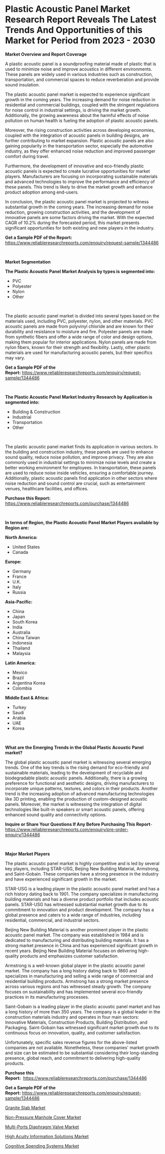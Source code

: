 <p><h1>Plastic Acoustic Panel Market Research Report Reveals The Latest Trends And Opportunities of this Market for Period from 2023 - 2030</h1></p><p><strong>Market Overview and Report Coverage</strong></p>
<p><p>A plastic acoustic panel is a soundproofing material made of plastic that is used to minimize noise and improve acoustics in different environments. These panels are widely used in various industries such as construction, transportation, and commercial spaces to reduce reverberation and provide sound insulation.</p><p>The plastic acoustic panel market is expected to experience significant growth in the coming years. The increasing demand for noise reduction in residential and commercial buildings, coupled with the stringent regulations for noise control in industrial settings, is driving the market growth. Additionally, the growing awareness about the harmful effects of noise pollution on human health is fueling the adoption of plastic acoustic panels.</p><p>Moreover, the rising construction activities across developing economies, coupled with the integration of acoustic panels in building designs, are further contributing to market expansion. Plastic acoustic panels are also gaining popularity in the transportation sector, especially the automotive industry, as they offer enhanced noise reduction and improved passenger comfort during travel.</p><p>Furthermore, the development of innovative and eco-friendly plastic acoustic panels is expected to create lucrative opportunities for market players. Manufacturers are focusing on incorporating sustainable materials and advanced technologies to improve the performance and efficiency of these panels. This trend is likely to drive the market growth and enhance product adoption among end-users.</p><p>In conclusion, the plastic acoustic panel market is projected to witness substantial growth in the coming years. The increasing demand for noise reduction, growing construction activities, and the development of innovative panels are some factors driving the market. With the expected CAGR of 10.2% during the forecasted period, this market presents significant opportunities for both existing and new players in the industry.</p></p>
<p><strong>Get a Sample PDF of the Report:</strong> <a href="https://www.reliableresearchreports.com/enquiry/request-sample/1344486">https://www.reliableresearchreports.com/enquiry/request-sample/1344486</a></p>
<p>&nbsp;</p>
<p><strong>Market Segmentation</strong></p>
<p><strong>The Plastic Acoustic Panel Market Analysis by types is segmented into:</strong></p>
<p><ul><li>PVC</li><li>Polyester</li><li>Nylon</li><li>Other</li></ul></p>
<p>&nbsp;</p>
<p><p>The plastic acoustic panel market is divided into several types based on the materials used, including PVC, polyester, nylon, and other materials. PVC acoustic panels are made from polyvinyl chloride and are known for their durability and resistance to moisture and fire. Polyester panels are made from synthetic fibers and offer a wide range of color and design options, making them popular for interior applications. Nylon panels are made from nylon fibers, known for their strength and flexibility. Lastly, other plastic materials are used for manufacturing acoustic panels, but their specifics may vary.</p></p>
<p><strong>Get a Sample PDF of the Report:</strong>&nbsp;<a href="https://www.reliableresearchreports.com/enquiry/request-sample/1344486">https://www.reliableresearchreports.com/enquiry/request-sample/1344486</a></p>
<p>&nbsp;</p>
<p><strong>The Plastic Acoustic Panel Market Industry Research by Application is segmented into:</strong></p>
<p><ul><li>Building & Construction</li><li>Industrial</li><li>Transportation</li><li>Other</li></ul></p>
<p>&nbsp;</p>
<p><p>The plastic acoustic panel market finds its application in various sectors. In the building and construction industry, these panels are used to enhance sound quality, reduce noise pollution, and improve privacy. They are also commonly used in industrial settings to minimize noise levels and create a better working environment for employees. In transportation, these panels are used to reduce noise inside vehicles, ensuring a comfortable journey. Additionally, plastic acoustic panels find application in other sectors where noise reduction and sound control are crucial, such as entertainment venues, healthcare facilities, and offices.</p></p>
<p><strong>Purchase this Report:</strong>&nbsp; <a href="https://www.reliableresearchreports.com/purchase/1344486">https://www.reliableresearchreports.com/purchase/1344486</a></p>
<p>&nbsp;</p>
<p><strong>In terms of Region, the Plastic Acoustic Panel Market Players available by Region are:</strong></p>
<p>
    <p> <strong> North America: </strong>
        <ul>
            <li>United States</li>
            <li>Canada</li>
        </ul>
        </p> 
    <p> <strong> Europe: </strong>
        <ul>
            <li>Germany</li>
            <li>France</li>
            <li>U.K.</li>
            <li>Italy</li>
            <li>Russia</li>
        </ul>
        </p> 
    <p> <strong> Asia-Pacific: </strong>
        <ul>
            <li>China</li>
            <li>Japan</li>
            <li>South Korea</li>
            <li>India</li>
            <li>Australia</li>
            <li>China Taiwan</li>
            <li>Indonesia</li>
            <li>Thailand</li>
            <li>Malaysia</li>
        </ul>
        </p> 
    <p> <strong> Latin America: </strong>
        <ul>
            <li>Mexico</li>
            <li>Brazil</li>
            <li>Argentina Korea</li>
            <li>Colombia</li>
        </ul>
        </p> 
    <p> <strong> Middle East & Africa: </strong>
        <ul>
            <li>Turkey</li>
            <li>Saudi</li>
            <li>Arabia</li>
            <li>UAE</li>
            <li>Korea</li>
        </ul>
    </p>
    </p>
<p>&nbsp;</p>
<p><strong>What are the Emerging Trends in the Global Plastic Acoustic Panel market?</strong></p>
<p><p>The global plastic acoustic panel market is witnessing several emerging trends. One of the key trends is the rising demand for eco-friendly and sustainable materials, leading to the development of recyclable and biodegradable plastic acoustic panels. Additionally, there is a growing preference for functional and aesthetic designs, driving manufacturers to incorporate unique patterns, textures, and colors in their products. Another trend is the increasing adoption of advanced manufacturing technologies like 3D printing, enabling the production of custom-designed acoustic panels. Moreover, the market is witnessing the integration of digital technologies like built-in speakers or smart acoustic panels, offering enhanced sound quality and connectivity options.</p></p>
<p><strong>Inquire or Share Your Questions If Any Before Purchasing This Report</strong>- <a href="https://www.reliableresearchreports.com/enquiry/pre-order-enquiry/1344486">https://www.reliableresearchreports.com/enquiry/pre-order-enquiry/1344486</a></p>
<p>&nbsp;</p>
<p><strong>Major Market Players</strong></p>
<p><p>The plastic acoustic panel market is highly competitive and is led by several key players, including STAR-USG, Beijing New Building Material, Armstrong, and Saint-Gobain. These companies have a strong presence in the industry and have experienced significant growth in the market.</p><p>STAR-USG is a leading player in the plastic acoustic panel market and has a rich history dating back to 1901. The company specializes in manufacturing building materials and has a diverse product portfolio that includes acoustic panels. STAR-USG has witnessed substantial market growth due to its commitment to innovation and product development. The company has a global presence and caters to a wide range of industries, including residential, commercial, and industrial sectors.</p><p>Beijing New Building Material is another prominent player in the plastic acoustic panel market. The company was established in 1984 and is dedicated to manufacturing and distributing building materials. It has a strong market presence in China and has experienced significant growth in recent years. Beijing New Building Material focuses on delivering high-quality products and emphasizes customer satisfaction.</p><p>Armstrong is a well-known global player in the plastic acoustic panel market. The company has a long history dating back to 1860 and specializes in manufacturing and selling a wide range of commercial and residential building products. Armstrong has a strong market presence across various regions and has witnessed steady growth. The company focuses on sustainability and has implemented several eco-friendly practices in its manufacturing processes.</p><p>Saint-Gobain is a leading player in the plastic acoustic panel market and has a long history of more than 350 years. The company is a global leader in the construction materials industry and operates in four main sectors: Innovative Materials, Construction Products, Building Distribution, and Packaging. Saint-Gobain has witnessed significant market growth due to its continuous focus on innovation, quality, and customer satisfaction.</p><p>Unfortunately, specific sales revenue figures for the above-listed companies are not available. Nonetheless, these companies' market growth and size can be estimated to be substantial considering their long-standing presence, global reach, and commitment to delivering high-quality products.</p></p>
<p><strong>Purchase this Report:</strong>&nbsp;&nbsp;<a href="https://www.reliableresearchreports.com/purchase/1344486">https://www.reliableresearchreports.com/purchase/1344486</a></p>
<p></p>
<p><strong>Get a Sample PDF of the Report:</strong>&nbsp;<a href="https://www.reliableresearchreports.com/enquiry/request-sample/1344486">https://www.reliableresearchreports.com/enquiry/request-sample/1344486</a></p>
<p><p><a href="https://medium.com/@mayekuhic/granite-slab-market-size-growth-forecast-2023-2030-963290bc5e5c">Granite Slab Market</a></p><p><a href="https://www.linkedin.com/pulse/non-pressure-manhole-cover-market-size-share-global-analysis-latge/">Non-Pressure Manhole Cover Market</a></p><p><a href="https://www.linkedin.com/pulse/multi-ports-diaphragm-valve-market-share-amp-new-trends-ezfoe/">Multi-Ports Diaphragm Valve Market</a></p><p><a href="https://github.com/rexevange/Market-Research-Report-List-1/blob/main/high-acuity-information-solutions-market.md">High Acuity Information Solutions Market</a></p><p><a href="https://github.com/lilstefpacute/Market-Research-Report-List-1/blob/main/cognitive-spending-systems-market.md">Cognitive Spending Systems Market</a></p></p>
